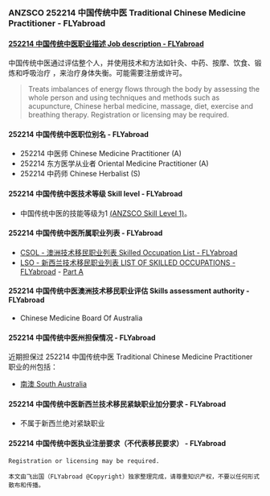 ### ANZSCO 252214 中国传统中医 Traditional Chinese Medicine Practitioner - FLYabroad ###

####  [252214 中国传统中医职业描述 Job description - FLYabroad](http://www.flyabroadvisa.com/anzsco/2522.html#252214)

中国传统中医通过评估整个人，并使用技术和方法如针灸、中药、按摩、饮食、锻炼和呼吸治疗
，来治疗身体失衡。可能需要注册或许可。
> Treats imbalances of energy flows through the body by assessing the whole person and using techniques and methods such as acupuncture, Chinese herbal medicine, massage, diet, exercise and breathing therapy. Registration or licensing may be required.

#### 252214 中国传统中医职位别名 - FLYabroad
 
- 252214	 中医师 Chinese Medicine Practitioner (A)
- 252214 东方医学从业者 Oriental Medicine Practitioner (A)
- 252214 中药师 Chinese Herbalist (S)

#### 252214 中国传统中医技术等级 Skill level - FLYabroad

- 中国传统中医的技能等级为1 [(ANZSCO Skill Level 1)](http://www.flyabroadvisa.com/anzsco/)。

#### 252214 中国传统中医所属职业列表 - FLYabroad

- [CSOL - 澳洲技术移民职业列表 Skilled Occupation List - FLYabroad](http://www.flyabroadvisa.com/sol/)
- [LSO - 新西兰技术移民职业列表 LIST OF SKILLED OCCUPATIONS - FLYabroad](http://nz.flyabroadvisa.com/lso/) - [Part A](parta)

#### 252214 中国传统中医澳洲技术移民职业评估 Skills assessment authority - FLYabroad

- Chinese Medicine Board Of Australia

#### 252214 中国传统中医州担保情况 - FLYabroad

近期担保过 252214 中国传统中医 Traditional Chinese Medicine Practitioner 职业的州包括：

- [南澳 South Australia](http://www.flyabroadvisa.com/zdb/sa.html)

#### 252214 中国传统中医新西兰技术移民紧缺职业加分要求 - FLYabroad

- 不属于新西兰绝对紧缺职业

#### 252214 中国传统中医执业注册要求（不代表移民要求） - FLYabroad

    Registration or licensing may be required.

`本文由飞出国（FLYabroad @Copyright）独家整理完成，请尊重知识产权，不要以任何形式散布和传播。`